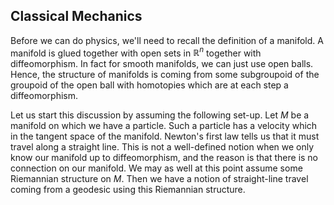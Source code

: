 ## Classical Mechanics

Before we can do physics, we'll need to recall the definition of a manifold. A manifold is glued together with open sets in $\mathbb{R}^n$ together with diffeomorphism. In fact for smooth manifolds, we can just use open balls. Hence, the structure of manifolds is coming from some subgroupoid of the groupoid of the open ball with homotopies which are at each step a diffeomorphism. 

Let us start this discussion by assuming the following set-up. Let $M$ be a manifold on which we have a particle. Such a particle has a velocity which in the tangent space of the manifold. Newton's first law tells us that it must travel along a straight line. This is not a well-defined notion when we only know our manifold up to diffeomorphism, and the reason is that there is no connection on our manifold. We may as well at this point assume some Riemannian structure on $M$. Then we have a notion of straight-line travel coming from a geodesic using this Riemannian structure. 
